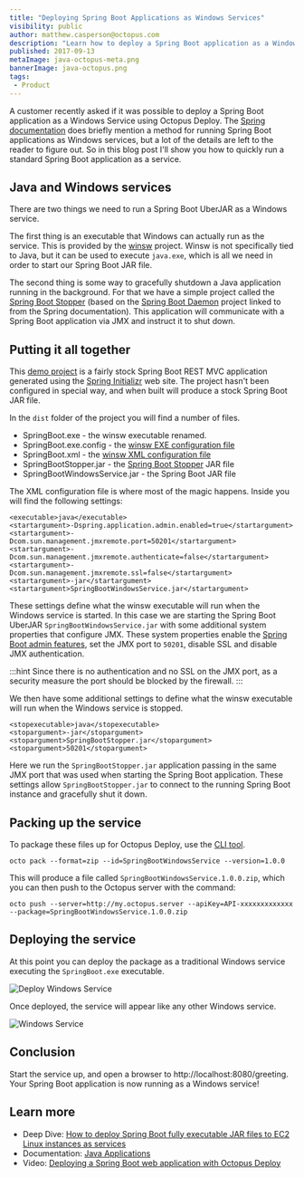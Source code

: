 ```yaml
---
title: "Deploying Spring Boot Applications as Windows Services"
visibility: public
author: matthew.casperson@octopus.com
description: "Learn how to deploy a Spring Boot application as a Windows service with Octopus Deploy"
published: 2017-09-13
metaImage: java-octopus-meta.png
bannerImage: java-octopus.png
tags:
 - Product
---
```


A customer recently asked if it was possible to deploy a Spring Boot application as a Windows Service using Octopus Deploy. The [Spring documentation](https://docs.spring.io/spring-boot/docs/current/reference/html/deployment-install.html#deployment-windows) does briefly mention a method for running Spring Boot applications as Windows services, but a lot of the details are left to the reader to figure out.  So in this blog post I'll show you how to quickly run a standard Spring Boot application as a service.

## Java and Windows services

There are two things we need to run a Spring Boot UberJAR as a Windows service.

The first thing is an executable that Windows can actually run as the service. This is provided by the [winsw](https://github.com/kohsuke/winsw) project.  Winsw is not specifically tied to Java, but it can be used to execute `java.exe`, which is all we need in order to start our Spring Boot JAR file.

The second thing is some way to gracefully shutdown a Java application running in the background. For that we have a simple project called the [Spring Boot Stopper](https://github.com/OctopusDeploy/SpringBootStopper) (based on the [Spring Boot Daemon](https://github.com/snicoll-scratches/spring-boot-daemon) project linked to from the Spring documentation). This application will communicate with a Spring Boot application via JMX and instruct it to shut down.

## Putting it all together

This [demo project](https://github.com/OctopusDeploy/SpringBootWindowsService) is a fairly stock Spring Boot REST MVC application generated using the [Spring Initializr](https://start.spring.io/) web site. The project hasn't been configured in special way, and when built will produce a stock Spring Boot JAR file.

In the `dist` folder of the project you will find a number of files.

* SpringBoot.exe - the winsw executable renamed.
* SpringBoot.exe.config - the [winsw EXE configuration file](https://github.com/kohsuke/winsw/blob/master/doc/exeConfigFile.md)
* SpringBoot.xml - the [winsw XML configuration file](https://github.com/kohsuke/winsw/blob/master/doc/xmlConfigFile.md)
* SpringBootStopper.jar - the [Spring Boot Stopper](https://github.com/OctopusDeploy/SpringBootStopper) JAR file
* SpringBootWindowsService.jar - the Spring Boot JAR file

The XML configuration file is where most of the magic happens. Inside you will find the following settings:

```
<executable>java</executable>
<startargument>-Dspring.application.admin.enabled=true</startargument>
<startargument>-Dcom.sun.management.jmxremote.port=50201</startargument>
<startargument>-Dcom.sun.management.jmxremote.authenticate=false</startargument>
<startargument>-Dcom.sun.management.jmxremote.ssl=false</startargument>
<startargument>-jar</startargument>
<startargument>SpringBootWindowsService.jar</startargument>
```

These settings define what the winsw executable will run when the Windows service is started. In this case we are starting the Spring Boot UberJAR `SpringBootWindowsService.jar` with some additional system properties that configure JMX. These system properties enable the [Spring Boot admin features](https://docs.spring.io/spring-boot/docs/current/reference/html/boot-features-spring-application.html#boot-features-application-admin), set the JMX port to `50201`, disable SSL and disable JMX authentication.

:::hint
Since there is no authentication and no SSL on the JMX port, as a security measure the port should be blocked by the firewall.
:::

We then have some additional settings to define what the winsw executable will run when the Windows service is stopped.

```
<stopexecutable>java</stopexecutable>
<stopargument>-jar</stopargument>
<stopargument>SpringBootStopper.jar</stopargument>
<stopargument>50201</stopargument>
```

Here we run the `SpringBootStopper.jar` application passing in the same JMX port that was used when starting the Spring Boot application. These settings allow `SpringBootStopper.jar` to connect to the running Spring Boot instance and gracefully shut it down.

## Packing up the service

To package these files up for Octopus Deploy, use the [CLI tool](https://octopus.com/docs/packaging-applications/create-packages/octopack).

```
octo pack --format=zip --id=SpringBootWindowsService --version=1.0.0
```

This will produce a file called `SpringBootWindowsService.1.0.0.zip`, which you can then push to the Octopus server with the command:

```
octo push --server=http://my.octopus.server --apiKey=API-xxxxxxxxxxxxx --package=SpringBootWindowsService.1.0.0.zip
```

## Deploying the service

At this point you can deploy the package as a traditional Windows service executing the `SpringBoot.exe` executable.

![Deploy Windows Service](deploy-windows-service.png)

Once deployed, the service will appear like any other Windows service.

![Windows Service](spring-boot-windows-service.png)

## Conclusion
Start the service up, and open a browser to http://localhost:8080/greeting. Your Spring Boot application is now running as a Windows service!

## Learn more

* Deep Dive: [How to deploy Spring Boot fully executable JAR files to EC2 Linux instances as services](https://hubs.ly/H0gyGw90)
* Documentation: [Java Applications](https://hubs.ly/H0gyHct0)
* Video: [Deploying a Spring Boot web application with Octopus Deploy](https://hubs.ly/H0gyGwX0)